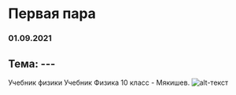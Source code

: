 # Первая пара
### 01.09.2021

## Тема: ---

Учебник физики
Учебник Физика 10 класс - Мякишев.
![alt-текст](https://1.11klasov.com/uploads/posts/2020-04/thumbs/1586290934_cover_big.jpg "Физика")
